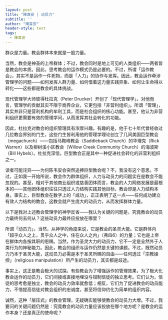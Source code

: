```yaml
---
layout: post
title: "陳韋安 | 动员力"
subtitle: ''
author: "陳韋安"
header-style: text
tags:
  - 陳韋安
---
```


群众是力量。教会群体本来就是一股力量。

当然，教会是神圣的上帝群体；不过，教会同时是地上可见的人类组织——两者皆是教会的本质。因此，思考教会的运作模式仍是必要的。不过，所谓「运作教会」，其实不是运作一件死物，而是「人力」的协作与发挥。因此，教会运作牵涉管理学的问题——如何发挥人群力量、如何借着这力量实践异象、如何让生命得以转化——这些都是教会的具体挑战。

现代管理学大师彼得杜拉克（Peter Drucker）开创了「现代管理学」。对他而言，管理学的贡献其实不限于商界企业，它更包括「非营利组织」。所谓「管理」，其实并非只是营利机构的牟利工具，而是社会组织的核心功能。甚至，他认为非营利组织更需要有效的管理学问，从而发挥其社会转化的功能。

因此，杜拉克对教会的组织管理具有浓厚兴趣。有趣的是，他于七十年代曾经收过几位教会界别的门生，这些门生皆利用他的管理学理论创立了几间美国巨型教会（megachurch）——包括马鞍峰教会（Saddleback Church）的华理克（Rick Warren）以及柳树溪小区教会（Willow Creek Community Church）的海波斯（Bill Hybels）。杜拉克深信，巨型教会正是其中一种促进社会转化的非营利组织之一。

读者可能诧异——为何陈韦安会突然追捧巨型教会呢？不，我没有这个意思。不过，正如我一开始所说，教会作为群体组织，人力与动员力的问题实在是教会不能忽视的。甚至，相对于其他商业组织或慈善团体而言，教会的人力网络发展是最根本的——其他团体组织往往只透过人力结构实践其他目标，教会却是人力结构本身。事实上，巨型教会在数字上的「成功」，正正表明了这一点——任何成功建立有效人力结构的教会，这教会就产生庞大的动员力，从而发挥群体力量。

以下是我对上述教会管理学的神学反省——我认为关键的问题是，究竟教会的动员力最终何去何从？这些动员力最终应投放在哪里？

所谓「动员力」，当然，从神学的角度来说，它是教会的圣灵大能。它是群体内「超乎众人之上，贯乎众人之中，住在众人之内」（弗四6）的力量；它也是上帝在群体内各按其职的恩赐。当然，作为圣灵大力的动员力，它不一定是全然外于人类行为的神秘能力。因此，教会的组织与运作仍然是关键的课题。不过，既然动员力乃本于圣灵大能，这动员力必需是本于圣灵所赐的自由——任何透过「宗教操控」（religious manipulation）所产生的动员力，其实都是歧途。

事实上，这正是教会极大的试探。有些教会为了增强运作的管理效果，为了极大化教会运作的动员力，它们间接或直接地埋没与钳制信徒的独立思考。它们认为，信徒的思考愈是独立，教会的动员力效率就愈低；相反，它们为了促进教会的动员能力，不惜提高信徒对教会组织的忠诚度，甚至将信仰约化为简单的组织内容。

诚然，这种「层压式」的教会管理，无疑确实能够使教会的动员力大增。不过，我要问的关键问题仍然是：究竟教会的动员力量应该投放在哪个地方呢？是教会的运作本身？还是真正的使命呢？

